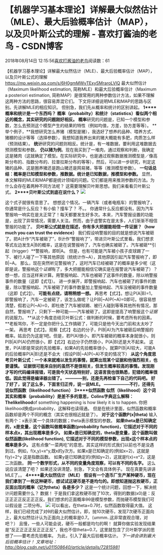
# 【机器学习基本理论】详解最大似然估计（MLE）、最大后验概率估计（MAP），以及贝叶斯公式的理解 - 喜欢打酱油的老鸟 - CSDN博客


2018年08月14日 12:15:56[喜欢打酱油的老鸟](https://me.csdn.net/weixin_42137700)阅读数：61


【机器学习基本理论】详解最大似然估计（MLE）、最大后验概率估计（MAP），以及贝叶斯公式的理解
https://mp.weixin.qq.com/s/6H0gmMWvTExySMraroLVlQ
最大似然估计（Maximum likelihood estimation, 简称MLE）和最大后验概率估计（Maximum a posteriori estimation, 简称MAP）是很常用的两种参数估计方法，如果不理解这两种方法的思路，很容易弄混它们。
下文将详细说明MLE和MAP的思路与区别。先讲解MLE的相应知识。
但别急，我们先从概率和统计的区别讲起。
**1****概率和统计是一个东西吗？**
**概率（probabilty）和统计（statistics）看似两个相近的概念，其实研究的问题刚好相反。**
**概率**研究的问题是，已知一个模型和参数，怎么去预测这个模型产生的结果的特性（例如均值，方差，协方差等等）。
**举个例子，**我想研究怎么养猪（模型是猪），我选好了想养的品种、喂养方式、猪棚的设计等等（选择参数），我想知道我养出来的猪大概能有多肥，肉质怎么样（预测结果）。
**统计**研究的问题则相反。统计是，有一堆数据，要利用这堆数据去预测模型和参数。
**仍以猪为例**。现在我买到了一堆肉，通过观察和判断，我确定这是猪肉（这就确定了模型。在实际研究中，也是通过观察数据推测模型是／像高斯分布的、指数分布的、拉普拉斯分布的等等），然后，可以进一步研究，判定这猪的品种、这是圈养猪还是跑山猪还是网易猪，等等（推测模型参数）。
**一句话总结：概率是已知模型和参数，推数据。统计是已知数据，推模型和参数。**
显然，本文解释的MLE和MAP都是统计领域的问题。它们都是用来推测参数的方法。为什么会存在着两种不同方法呢？ 这需要理解贝叶斯思想。我们来看看贝叶斯公式。
**2****贝叶斯公式到底在说什么？**
![](https://img-blog.csdn.net/20180814121416164?watermark/2/text/aHR0cHM6Ly9ibG9nLmNzZG4ubmV0L3dlaXhpbl80MjEzNzcwMA==/font/5a6L5L2T/fontsize/400/fill/I0JBQkFCMA==/dissolve/70)

这个式子就很有意思了。
想想这个情况。一辆汽车（或者电瓶车）的警报响了，你通常是什么反应？有小偷？撞车了？ 不。。 你通常什么反应都没有。因为汽车警报响一响实在是太正常了！每天都要发生好多次。本来，汽车警报设置的功能是，出现了异常情况，需要人关注。然而，由于虚警实在是太多，人们渐渐不相信警报的功能了。
**贝叶斯公式就是在描述，你有多大把握能相信一件证据？（how much you can trust the evidence）**
我们假设响警报的目的就是想说汽车被砸了。把A计作“汽车被砸了”，B计作“警报响了”，带进贝叶斯公式里看。我们想求等式左边发生A|B的概率，这是在说警报响了，汽车也确实被砸了。汽车被砸**引起（trigger）**警报响，即B|A。
但是，也有可能是汽车被小孩子皮球踢了一下、被行人碰了一下等其他原因（统统计作~A），其他原因引起汽车警报响了，即B|~A。
那么，现在突然听见警报响了，这时汽车已经被砸了的概率是多少呢（这即是说，警报响这个*证据*有了，多大把握能相信它确实是在报警说汽车被砸了）？
想一想，应当这样来计算。用警报响起、汽车也被砸了这事件的数量，除以响警报事件的数量（这即【式1】）。
进一步展开，即警报响起、汽车也被砸了的事件的数量，除以警报响起、汽车被砸了的事件数量加上警报响起、汽车没被砸的事件数量（这即【式2】）。
**可能有点绕，请稍稍想一想。**
再思考【式2】。想让P(A|B)=1，即警报响了，汽车一定被砸了，该怎么做呢？让P(B|~A)P(~A)=0即可。很容易想清楚，假若让P(~A)=0，即杜绝了汽车被球踢、被行人碰到等等其他所有情况，那自然，警报响了，只剩下一种可能——汽车被砸了。这即是提高了响警报这个*证据*的说服力。
**从这个角度总结贝叶斯公式：做判断的时候，要考虑所有的因素。**老板骂你，不一定是你把什么工作搞砸了，可能只是他今天出门前和太太吵了一架。
再思考【式2】。观察【式2】右边的分子，P(B|A)为汽车被砸后响警报的概率。姑且仍为这是1吧。但是，若P(A)很小，即汽车被砸的概率本身就很小，则P(B|A)P(A)仍然很小，即【式2】右边分子仍然很小，P(A|B)还是大不起来。
这里，P(A)即是常说的先验概率，如果A的先验概率很小，就算P(B|A)较大，可能A的后验概率P(A|B)还是不会大（假设P(B|~A)P(~A)不变的情况下）
**从这个角度思考贝叶斯公式：一个本来就难以发生的事情，就算出现某个证据和他强烈相关，也要谨慎。**
**证据很可能来自别的虽然不是很相关，但发生概率较高的事情。**发现刚才写的代码编译报错，可是我今天状态特别好，这语言我也很熟悉，犯错的概率很低。因此觉得是编译器出错了。 ————别，还是先再检查下自己的代码吧。
好了好了，说了这么多，下面言归正传，说一说MLE。
——————不行，还得先说似然函数（likelihood function）
**3****似然函数**
似然（likelihood）这个词其实和概率（probability）是差不多的意思，Colins字典这么解释：The**likelihood**of something happening is how likely it is to happen. 你把likelihood换成probability，这解释也读得通。
但是在统计里面，似然函数和概率函数却是两个不同的概念（其实也很相近就是了）。
**对于这个函数P(x|theta)**
输入有两个：x表示某一个具体的数据；theta表示模型的参数。
**如果theta是已知确定的，x是变量，这个函数叫做概率函数(probability function)，它描述对于不同的样本点x，其出现概率是多少。**
**如果x是已知确定的，theta是变量，这个函数叫做似然函数(likelihood function), 它描述对于不同的模型参数，出现x这个样本点的概率是多少。**
这有点像“一菜两吃”的意思。其实这样的形式我们以前也不是没遇到过。例如，f(x,y)=x^y,既x的y次方。如果x是已知确定的(例如x=2)，这就是f(y)=2^y 这是指数函数。 如果y是已知确定的(例如y=2)，这就是f(x)=x^2，这是二次函数。
**同一个数学形式，从不同的变量角度观察，可以有不同的名字。**
这么说应该清楚了吧？ 如果还没讲清楚，别急，下文会有具体例子。
现在真要先讲讲MLE了。。
**4****最大似然估计（MLE）**
**假设有一个造币厂生产某种硬币，现在我们拿到了一枚这种硬币，想试试这硬币是不是均匀的。即想知道抛这枚硬币，正反面出现的概率（记为theta）各是多少？**
这是一个统计问题，回想一下，解决统计问题需要什么？ 数据！
于是我们拿这枚硬币抛了10次，得到的数据(x0)是：反正正正正反正正正反。我们想求的正面概率θθ是模型参数，而抛硬币模型我们可以假设是 二项分布。
![](https://img-blog.csdn.net/20180814121509169?watermark/2/text/aHR0cHM6Ly9ibG9nLmNzZG4ubmV0L3dlaXhpbl80MjEzNzcwMA==/font/5a6L5L2T/fontsize/400/fill/I0JBQkFCMA==/dissolve/70)
可以看出，在theta=0.7时，似然函数取得最大值。
这样，我们已经完成了对θ的最大似然估计。即，抛10次硬币，发现7次硬币正面向上，最大似然估计认为正面向上的概率是0.7。（ummm..这非常直观合理，对吧？）
且慢，一些人可能会说，硬币一般都是均匀的啊！ 就算你做实验发现结果是“反正正正正反正正正反”，我也不信theta=0.7。这里就包含了贝叶斯学派的思想了——要考虑先验概率。 为此，引入了最大后验概率估计。
*下一讲会讲到最大后验概率估计！*
*文章地址：http://blog.csdn.net/u011508640/article/details/72815981*


